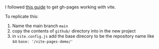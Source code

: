 I followed [this guide](https://github.com/sitek94/vite-deploy-demo/tree/main#readme) to get gh-pages working with vite. 

To replicate this:

1. Name the main branch `main`
2. copy the contents of `github/` directory into in the new project
3. in `vite.config.js` add the base direcory to be the repository name like so `base: '/vite-pages-demo/'`

